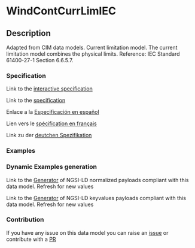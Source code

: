 # WindContCurrLimIEC

## Description 

Adapted from CIM data models. Current limitation model.  The current limitation model combines the physical limits.  Reference: IEC Standard 61400-27-1 Section 6.6.5.7.
### Specification

Link to the [interactive specification](https://swagger.lab.fiware.org/?url=https://github.com/smart-data-models/dataModel.EnergyCIM/blob/master/WindContCurrLimIEC/swagger.yaml)

Link to the [specification](https://github.com/smart-data-models/dataModel.EnergyCIM/blob/master/WindContCurrLimIEC/doc/spec.md)

Enlace a la [Especificación en español](https://github.com/smart-data-models/dataModel.EnergyCIM/blob/master/WindContCurrLimIEC/doc/spec_ES.md)

Lien vers le [spécification en français](https://github.com/smart-data-models/dataModel.EnergyCIM/blob/master/WindContCurrLimIEC/doc/spec_FR.md)

Link zu der [deutchen Spezifikation](https://github.com/smart-data-models/dataModel.EnergyCIM/blob/master/WindContCurrLimIEC/doc/spec_DE.md)
### Examples
### Dynamic Examples generation

Link to the [Generator](https://smartdatamodels.org/extra/ngsi-ld_generator_v0.92.php?schemaUrl=https://raw.githubusercontent.com/smart-data-models/dataModel.EnergyCIM/master/WindContCurrLimIEC/schema.json&email=info@smartdatamodels.org) of NGSI-LD normalized payloads compliant with this data model. Refresh for new values

Link to the [Generator](https://smartdatamodels.org/extra/ngsi-ld_generator_keyvalues_v0.92.php?schemaUrl=https://raw.githubusercontent.com/smart-data-models/dataModel.EnergyCIM/master/WindContCurrLimIEC/schema.json&email=info@smartdatamodels.org) of NGSI-LD keyvalues payloads compliant with this data model. Refresh for new values
### Contribution

 If you have any issue on this data model you can raise an [issue](https://github.com/smart-data-models/dataModel.EnergyCIM/issues)  or contribute with a [PR](https://github.com/smart-data-models/dataModel.EnergyCIM/pulls)